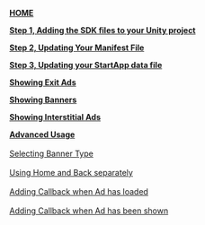 [**HOME**](Android-InApp-Unity-Documentation)

[**Step 1, Adding the SDK files to your Unity project**](Android-InApp-Unity-Documentation#step1)

[**Step 2, Updating Your Manifest File**](Android-InApp-Unity-Documentation#step2)

[**Step 3, Updating your StartApp data file**](Android-InApp-Unity-Documentation#step3)

[**Showing Exit Ads**](Android-InApp-Unity-Documentation#step4)

[**Showing Banners**](Android-InApp-Unity-Documentation#step5)

[**Showing Interstitial Ads**](Android-InApp-Unity-Documentation#step6)

[**Advanced Usage**](unity-android-advanced-usage)<br></br>
  [Selecting Banner Type](unity-android-advanced-usage#banner-type)<br></br> 
  [Using Home and Back separately](unity-android-advanced-usage#home-back)<br></br> 
  [Adding Callback when Ad has loaded](unity-android-advanced-usage#load-callback)<br></br> 
  [Adding Callback when Ad has been shown](unity-android-advanced-usage#close-callback)<br></br> 
